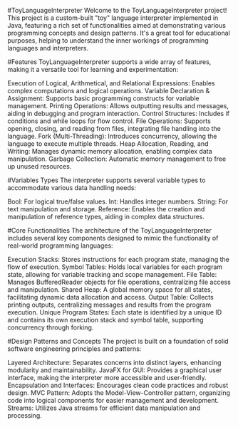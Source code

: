 #ToyLanguageInterpreter
Welcome to the ToyLanguageInterpreter project! This project is a custom-built "toy" language interpreter implemented in Java, featuring a rich set of functionalities aimed at demonstrating various programming concepts and design patterns. It's a great tool for educational purposes, helping to understand the inner workings of programming languages and interpreters.

#Features
ToyLanguageInterpreter supports a wide array of features, making it a versatile tool for learning and experimentation:

Execution of Logical, Arithmetical, and Relational Expressions: Enables complex computations and logical operations.
Variable Declaration & Assignment: Supports basic programming constructs for variable management.
Printing Operations: Allows outputting results and messages, aiding in debugging and program interaction.
Control Structures: Includes if conditions and while loops for flow control.
File Operations: Supports opening, closing, and reading from files, integrating file handling into the language.
Fork (Multi-Threading): Introduces concurrency, allowing the language to execute multiple threads.
Heap Allocation, Reading, and Writing: Manages dynamic memory allocation, enabling complex data manipulation.
Garbage Collection: Automatic memory management to free up unused resources.

#Variables Types
The interpreter supports several variable types to accommodate various data handling needs:

Bool: For logical true/false values.
Int: Handles integer numbers.
String: For text manipulation and storage.
Reference: Enables the creation and manipulation of reference types, aiding in complex data structures.

#Core Functionalities
The architecture of the ToyLanguageInterpreter includes several key components designed to mimic the functionality of real-world programming languages:

Execution Stacks: Stores instructions for each program state, managing the flow of execution.
Symbol Tables: Holds local variables for each program state, allowing for variable tracking and scope management.
File Table: Manages BufferedReader objects for file operations, centralizing file access and manipulation.
Shared Heap: A global memory space for all states, facilitating dynamic data allocation and access.
Output Table: Collects printing outputs, centralizing messages and results from the program execution.
Unique Program States: Each state is identified by a unique ID and contains its own execution stack and symbol table, supporting concurrency through forking.

#Design Patterns and Concepts
The project is built on a foundation of solid software engineering principles and patterns:

Layered Architecture: Separates concerns into distinct layers, enhancing modularity and maintainability.
JavaFX for GUI: Provides a graphical user interface, making the interpreter more accessible and user-friendly.
Encapsulation and Interfaces: Encourages clean code practices and robust design.
MVC Pattern: Adopts the Model-View-Controller pattern, organizing code into logical components for easier management and development.
Streams: Utilizes Java streams for efficient data manipulation and processing.
